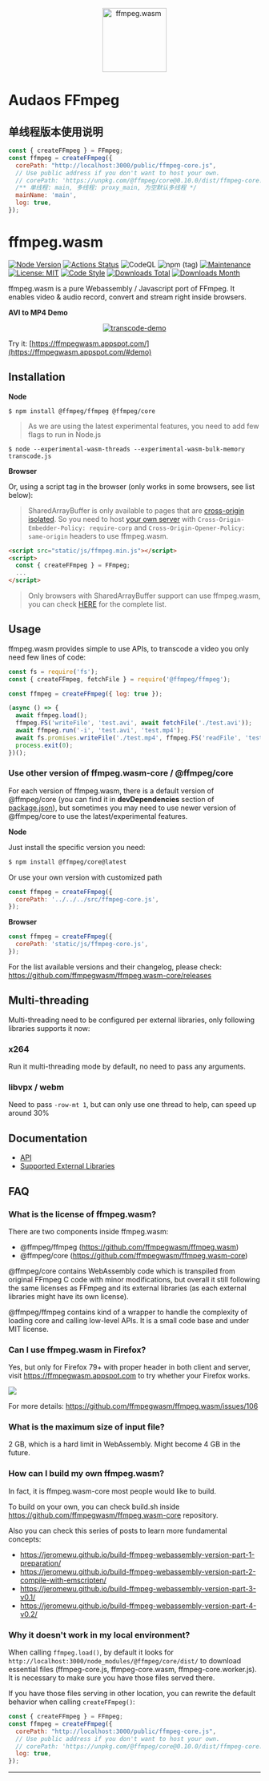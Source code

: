 <p align="center">
  <a href="#">
    <img alt="ffmpeg.wasm" width="128px" height="128px" src="https://github.com/ffmpegwasm/ffmpeg.wasm/raw/master/docs/images/ffmpegwasm-icon.png">
  </a>
</p>

# Audaos FFmpeg

## 单线程版本使用说明

```javascript
const { createFFmpeg } = FFmpeg;
const ffmpeg = createFFmpeg({
  corePath: "http://localhost:3000/public/ffmpeg-core.js",
  // Use public address if you don't want to host your own.
  // corePath: 'https://unpkg.com/@ffmpeg/core@0.10.0/dist/ffmpeg-core.js'
  /** 单线程: main, 多线程: proxy_main, 为空默认多线程 */
  mainName: 'main',
  log: true,
});
```

# ffmpeg.wasm

[![Node Version](https://img.shields.io/node/v/@ffmpeg/ffmpeg.svg)](https://img.shields.io/node/v/@ffmpeg/ffmpeg.svg)
[![Actions Status](https://github.com/ffmpegwasm/ffmpeg.wasm/workflows/CI/badge.svg)](https://github.com/ffmpegwasm/ffmpeg.wasm/actions)
![CodeQL](https://github.com/ffmpegwasm/ffmpeg.wasm/workflows/CodeQL/badge.svg)
![npm (tag)](https://img.shields.io/npm/v/@ffmpeg/ffmpeg/latest)
[![Maintenance](https://img.shields.io/badge/Maintained%3F-yes-green.svg)](https://github.com/ffmpegwasm/ffmpeg.wasm/graphs/commit-activity)
[![License: MIT](https://img.shields.io/badge/License-MIT-yellow.svg)](https://opensource.org/licenses/MIT)
[![Code Style](https://badgen.net/badge/code%20style/airbnb/ff5a5f?icon=airbnb)](https://github.com/airbnb/javascript)
[![Downloads Total](https://img.shields.io/npm/dt/@ffmpeg/ffmpeg.svg)](https://www.npmjs.com/package/@ffmpeg/ffmpeg)
[![Downloads Month](https://img.shields.io/npm/dm/@ffmpeg/ffmpeg.svg)](https://www.npmjs.com/package/@ffmpeg/ffmpeg)

ffmpeg.wasm is a pure Webassembly / Javascript port of FFmpeg. It enables video & audio record, convert and stream right inside browsers.

**AVI to MP4 Demo**
<p align="center">
  <a href="#">
    <img alt="transcode-demo" src="https://github.com/ffmpegwasm/ffmpeg.wasm/raw/master/docs/images/transcode.gif">
  </a>
</p>

Try it: [https://ffmpegwasm.appspot.com/](https://ffmpegwasm.appspot.com/#demo)


## Installation

**Node**

```
$ npm install @ffmpeg/ffmpeg @ffmpeg/core
```

> As we are using the latest experimental features, you need to add few flags to run in Node.js

```
$ node --experimental-wasm-threads --experimental-wasm-bulk-memory transcode.js
```

**Browser**

Or, using a script tag in the browser (only works in some browsers, see list below):

> SharedArrayBuffer is only available to pages that are [cross-origin isolated](https://developer.chrome.com/blog/enabling-shared-array-buffer/#cross-origin-isolation). So you need to host [your own server](https://github.com/ffmpegwasm/ffmpegwasm.github.io/blob/main/server/server.js) with `Cross-Origin-Embedder-Policy: require-corp` and `Cross-Origin-Opener-Policy: same-origin` headers to use ffmpeg.wasm.

```html
<script src="static/js/ffmpeg.min.js"></script>
<script>
  const { createFFmpeg } = FFmpeg;
  ...
</script>
```

> Only browsers with SharedArrayBuffer support can use ffmpeg.wasm, you can check [HERE](https://caniuse.com/sharedarraybuffer) for the complete list.

## Usage

ffmpeg.wasm provides simple to use APIs, to transcode a video you only need few lines of code:

```javascript
const fs = require('fs');
const { createFFmpeg, fetchFile } = require('@ffmpeg/ffmpeg');

const ffmpeg = createFFmpeg({ log: true });

(async () => {
  await ffmpeg.load();
  ffmpeg.FS('writeFile', 'test.avi', await fetchFile('./test.avi'));
  await ffmpeg.run('-i', 'test.avi', 'test.mp4');
  await fs.promises.writeFile('./test.mp4', ffmpeg.FS('readFile', 'test.mp4'));
  process.exit(0);
})();
```

### Use other version of ffmpeg.wasm-core / @ffmpeg/core

For each version of ffmpeg.wasm, there is a default version of @ffmpeg/core (you can find it in **devDependencies** section of [package.json](https://github.com/ffmpegwasm/ffmpeg.wasm/blob/master/package.json)), but sometimes you may need to use newer version of @ffmpeg/core to use the latest/experimental features.

**Node**

Just install the specific version you need:

```bash
$ npm install @ffmpeg/core@latest
```

Or use your own version with customized path

```javascript
const ffmpeg = createFFmpeg({
  corePath: '../../../src/ffmpeg-core.js',
});
```

**Browser**

```javascript
const ffmpeg = createFFmpeg({
  corePath: 'static/js/ffmpeg-core.js',
});
```

For the list available versions and their changelog, please check: https://github.com/ffmpegwasm/ffmpeg.wasm-core/releases

## Multi-threading

Multi-threading need to be configured per external libraries, only following libraries supports it now:

### x264

Run it multi-threading mode by default, no need to pass any arguments.

### libvpx / webm

Need to pass `-row-mt 1`, but can only use one thread to help, can speed up around 30%

## Documentation

- [API](https://github.com/ffmpegwasm/ffmpeg.wasm/blob/master/docs/api.md)
- [Supported External Libraries](https://github.com/ffmpegwasm/ffmpeg.wasm-core#configuration)

## FAQ

### What is the license of ffmpeg.wasm?

There are two components inside ffmpeg.wasm:

- @ffmpeg/ffmpeg (https://github.com/ffmpegwasm/ffmpeg.wasm)
- @ffmpeg/core (https://github.com/ffmpegwasm/ffmpeg.wasm-core)

@ffmpeg/core contains WebAssembly code which is transpiled from original FFmpeg C code with minor modifications, but overall it still following the same licenses as FFmpeg and its external libraries (as each external libraries might have its own license).

@ffmpeg/ffmpeg contains kind of a wrapper to handle the complexity of loading core and calling low-level APIs. It is a small code base and under MIT license.

### Can I use ffmpeg.wasm in Firefox?

Yes, but only for Firefox 79+ with proper header in both client and server, visit https://ffmpegwasm.appspot.com to try whether your Firefox works.

![](https://user-images.githubusercontent.com/5723124/98955802-4cb20c80-253a-11eb-8f16-ce0298720a2a.png)

For more details: https://github.com/ffmpegwasm/ffmpeg.wasm/issues/106

### What is the maximum size of input file?

2 GB, which is a hard limit in WebAssembly. Might become 4 GB in the future.

### How can I build my own ffmpeg.wasm?

In fact, it is ffmpeg.wasm-core most people would like to build.

To build on your own, you can check build.sh inside https://github.com/ffmpegwasm/ffmpeg.wasm-core repository.

Also you can check this series of posts to learn more fundamental concepts:

- https://jeromewu.github.io/build-ffmpeg-webassembly-version-part-1-preparation/
- https://jeromewu.github.io/build-ffmpeg-webassembly-version-part-2-compile-with-emscripten/
- https://jeromewu.github.io/build-ffmpeg-webassembly-version-part-3-v0.1/
- https://jeromewu.github.io/build-ffmpeg-webassembly-version-part-4-v0.2/

### Why it doesn't work in my local environment?

When calling `ffmpeg.load()`, by default it looks for `http://localhost:3000/node_modules/@ffmpeg/core/dist/` to download essential files (ffmpeg-core.js, ffmpeg-core.wasm, ffmpeg-core.worker.js). It is necessary to make sure you have those files served there.

If you have those files serving in other location, you can rewrite the default behavior when calling `createFFmpeg()`:

```javascript
const { createFFmpeg } = FFmpeg;
const ffmpeg = createFFmpeg({
  corePath: "http://localhost:3000/public/ffmpeg-core.js",
  // Use public address if you don't want to host your own.
  // corePath: 'https://unpkg.com/@ffmpeg/core@0.10.0/dist/ffmpeg-core.js'
  log: true,
});
```

---
